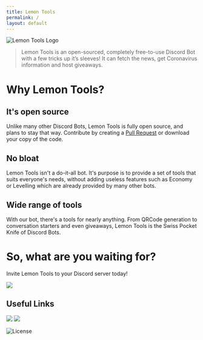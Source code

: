 ```yaml
---
title: Lemon Tools
permalink: /
layout: default
---
```


![Lemon Tools Logo](https://i.imgur.com/2x6Et4V.png)

> Lemon Tools is an open-sourced, completely free-to-use Discord Bot with a few tricks up it’s sleeves! It can fetch the news, get Coronavirus information and host giveaways.

# Why Lemon Tools?

## It's open source

Unlike many other Discord Bots, Lemon Tools is fully open source, and plans to stay that way. Contribute by creating a [Pull Request](https://github.com/CoolJim/lemontools/pulls) or download your copy of the code.

## No bloat

Lemon Tools isn't a do-it-all bot. It's purpose is to provide a set of tools that suits everyone's needs, without adding useless features such as Economy or Levelling which are already provided by many other bots.

## Wide range of tools

With our bot, there's a tools for nearly anything. From QRCode generation to conversation starters and even giveaways, Lemon Tools is the Swiss Pocket Knife of Discord Bots.

# So, what are you waiting for?

Invite Lemon Tools to your Discord server today!

[![](https://raster.shields.io/badge/-Click%20to%20invite-yellow?style=for-the-badge&logo=discord)](https://discord.com/api/oauth2/authorize?client_id=896309687136436234&scope=bot+applications.commands&permissions=448928796608)

## Useful Links

[![](https://raster.shields.io/badge/-Who%20codes%20Lemon%20Tools%3F-yellow?style=for-the-badge)](team)
[![](https://raster.shields.io/badge/-Open%20a%20PR-yellow?style=for-the-badge&logo=github)](//github.com/cooljim/lemontools/pulls)

![License](https://img.shields.io/github/license/cooljim/lemontools)
